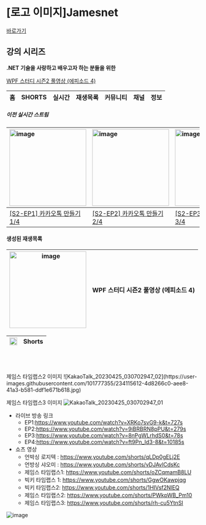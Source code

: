 # [로고 이미지]Jamesnet

[바로가기](https://www.youtube.com/channel/@jamesnet214)

## 강의 시리즈
**.NET 기술을 사랑하고 배우고자 하는 분들을 위한** 

[WPF 스터디 시즌2 풀영상 (에피소드 4)](#)



| 홈 | SHORTS | 실시간 | 재생목록 | 커뮤니티 | 채널 | 정보 |
|:---:|:---:|:---:|:---:|:---:|:---:|:---:|

##### 이전 실시간 스트림

| <img width="200" alt="image" src="https://user-images.githubusercontent.com/101777355/234075828-373c0acc-49c7-42bd-b019-80f000624bbf.jpg"> | <img width="200" alt="image" src="https://user-images.githubusercontent.com/101777355/234076362-801fb209-ddbc-4104-bf0d-8182ca30407b.jpg"> |<img width="200" alt="image" src="https://user-images.githubusercontent.com/101777355/234076454-77a92798-bfed-4c8d-9ae6-6f9199511b09.jpg"> |<img width="200" alt="image" src="https://user-images.githubusercontent.com/101777355/234076516-0ac8d136-ef83-474b-9bf4-eec525915f03.jpg"> |
|:---|:---|:---|:---|
| [[S2-EP1] 카카오톡 만들기1/4](https://www.youtube.com/live/XRKo7svG9-k?feature=share) | [[S2-EP2] 카카오톡 만들기2/4](https://www.youtube.com/live/9iBRBRN8pPU?feature=share) | [[S2-EP3] 카카오톡 만들기3/4](https://www.youtube.com/live/8nPgWLrhdS0?feature=share) | [[S2-EP4] 카카오톡 만들기4/4](https://www.youtube.com/live/ft9Pn_Id3-8?feature=share) |


#### 생성된 재생목록
| <img width="200" alt="image" src="https://user-images.githubusercontent.com/101777355/234085507-301245a5-bddc-4ce3-a1ad-31beb4a44b74.jpg"> | WPF 스터디 시즌2 풀영상 (에피소드 4) |
|:---:|:---:|


| <img width="20" alt="image" src="https://user-images.githubusercontent.com/101777355/234078794-1e96d806-f5a0-4837-8280-19280e8b8432.png"> |Shorts|
|:---:|:---:|

<br/>


<br/>
<br/>
제임스 타임랩스2 이미지 
![KakaoTalk_20230425_030702947_02](https://user-images.githubusercontent.com/101777355/234115612-4d8266c0-aee8-41a3-b581-ddf1e671b618.jpg)


제임스 타임랩스3 이미지
![KakaoTalk_20230425_030702947_01](https://user-images.githubusercontent.com/101777355/234114451-433b05cf-3b42-4252-8af1-61eb8842ff92.jpg)


- 라이브 방송 링크 
  - EP1:https://www.youtube.com/watch?v=XRKo7svG9-k&t=727s
  - EP2:https://www.youtube.com/watch?v=9iBRBRN8pPU&t=279s
  - EP3:https://www.youtube.com/watch?v=8nPgWLrhdS0&t=78s
  - EP4:https://www.youtube.com/watch?v=ft9Pn_Id3-8&t=10185s
- 쇼츠 영상 
  - 언박싱 로지텍 : https://www.youtube.com/shorts/qLDp0gELj2E
  - 언방싱 샤오미 : https://www.youtube.com/shorts/vDJAvlCdsKc
  - 제임스 타임랩스1: https://www.youtube.com/shorts/oZCqmamB8LU
  - 빅키 타임랩스 1: https://www.youtube.com/shorts/GgwOKawpjqg
  - 빅키 타임랩스2: https://www.youtube.com/shorts/1HIVsf2NlEQ
  - 제임스 타임랩스2: https://www.youtube.com/shorts/PWkpWB_Pm10
  - 제임스 타임랩스3: https://www.youtube.com/shorts/rh-cu5YtnSI
  

![image](https://user-images.githubusercontent.com/52397976/234459495-f334568b-d348-46ad-944a-b0b0b58435ec.png)
